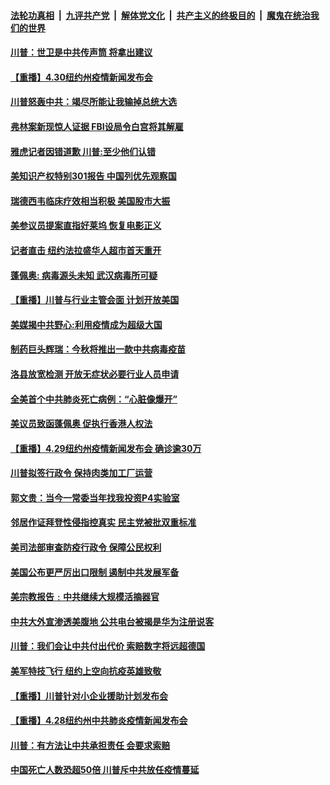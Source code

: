 ####  [法轮功真相](../../../../basic/blob/master/README.md?t=05010131) &nbsp;|&nbsp; [九评共产党](../../../../9ping.md/blob/master/README.md?t=05010131) &nbsp;|&nbsp; [解体党文化](../../../../jtdwh.md/blob/master/README.md?t=05010131)  &nbsp;|&nbsp; [共产主义的终极目的](../../../../gczydzjmd.md/blob/master/README.md?t=05010131) &nbsp;|&nbsp; [魔鬼在统治我们的世界](../../../../mgztzwmdsj.md/blob/master/README.md?t=05010131) 

#### [川普：世卫是中共传声筒 将拿出建议](../pages/prog203/a102835688.md?t=05010131) 

#### [【重播】4.30纽约州疫情新闻发布会](../pages/prog203/a102835546.md?t=05010131) 

#### [川普怒轰中共：竭尽所能让我输掉总统大选](../pages/prog203/a102835284.md?t=05010131) 

#### [弗林案新现惊人证据 FBI设局令白宫将其解雇](../pages/prog203/a102835288.md?t=05010131) 

#### [雅虎记者因错道歉 川普:至少他们认错](../pages/prog203/a102835044.md?t=05010131) 

#### [美知识产权特别301报告 中国列优先观察国](../pages/prog203/a102834978.md?t=05010131) 

#### [瑞德西韦临床疗效相当积极 美国股市大振](../pages/prog203/a102834983.md?t=05010131) 

#### [美参议员提案直指好莱坞 恢复电影正义](../pages/prog203/a102834945.md?t=05010131) 

#### [记者直击 纽约法拉盛华人超市首天重开](../pages/prog203/a102834931.md?t=05010131) 

#### [蓬佩奥: 病毒源头未知 武汉病毒所可疑](../pages/prog203/a102834918.md?t=05010131) 

#### [【重播】川普与行业主管会面 计划开放美国](../pages/prog203/a102834922.md?t=05010131) 

#### [美媒揭中共野心:利用疫情成为超级大国](../pages/prog203/a102834900.md?t=05010131) 

#### [制药巨头辉瑞：今秋将推出一款中共病毒疫苗](../pages/prog203/a102834852.md?t=05010131) 

#### [洛县放宽检测 开放无症状必要行业人员申请](../pages/prog203/a102834789.md?t=05010131) 

#### [全美首个中共肺炎死亡病例：“心脏像爆开”](../pages/prog203/a102834784.md?t=05010131) 

#### [美议员致函蓬佩奥 促执行香港人权法](../pages/prog203/a102834774.md?t=05010131) 

#### [【重播】4.29纽约州疫情新闻发布会 确诊逾30万](../pages/prog203/a102832766.md?t=05010131) 

#### [川普拟签行政令 保持肉类加工厂运营](../pages/prog203/a102834415.md?t=05010131) 

#### [郭文贵：当今一常委当年找我投资P4实验室](../pages/prog203/a102834307.md?t=05010131) 

#### [邻居作证拜登性侵指控真实 民主党被批双重标准](../pages/prog203/a102834208.md?t=05010131) 

#### [美司法部审查防疫行政令 保障公民权利](../pages/prog203/a102834196.md?t=05010131) 

#### [美国公布更严厉出口限制 遏制中共发展军备](../pages/prog203/a102834166.md?t=05010131) 

#### [美宗教报告﹕中共继续大规模活摘器官](../pages/prog203/a102834133.md?t=05010131) 

#### [中共大外宣渗透美腹地 公共电台被揭是华为注册说客](../pages/prog203/a102834076.md?t=05010131) 

#### [川普：我们会让中共付出代价 索赔数字将远超德国](../pages/prog203/a102834090.md?t=05010131) 

#### [美军特技飞行 纽约上空向抗疫英雄致敬](../pages/prog203/a102834094.md?t=05010131) 

#### [【重播】川普针对小企业援助计划发布会](../pages/prog203/a102834067.md?t=05010131) 

#### [【重播】4.28纽约州中共肺炎疫情新闻发布会](../pages/prog203/a102832765.md?t=05010131) 

#### [川普：有方法让中共承担责任 会要求索赔](../pages/prog203/a102833918.md?t=05010131) 

#### [中国死亡人数恐超50倍 川普斥中共放任疫情蔓延](../pages/prog203/a102833632.md?t=05010131) 

